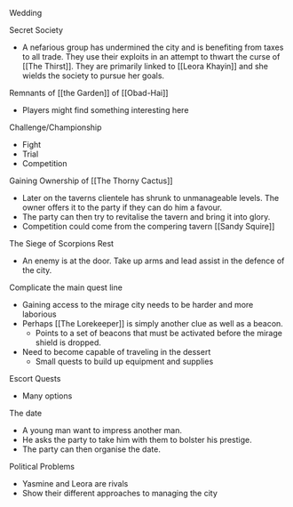 Wedding

Secret Society
- A nefarious group has undermined the city and is benefiting from taxes to all trade. They use their exploits in an attempt to thwart the curse of [[The Thirst]]. They are primarily linked to [[Leora Khayin]] and she wields the society to pursue her goals.

Remnants of [[the Garden]] of [[Obad-Hai]]
- Players might find something interesting here

Challenge/Championship
- Fight
- Trial
- Competition

Gaining Ownership of [[The Thorny Cactus]]
- Later on the taverns clientele has shrunk to unmanageable levels. The owner offers it to the party if they can do him a favour.
- The party can then try to revitalise the tavern and bring it into glory.
- Competition could come from the compering tavern [[Sandy Squire]]

The Siege of Scorpions Rest
- An enemy is at the door. Take up arms and lead assist in the defence of the city.

Complicate the main quest line
- Gaining access to the mirage city needs to be harder and more laborious
- Perhaps [[The Lorekeeper]] is simply another clue as well as a beacon.
	- Points to a set of beacons that must be activated before the mirage shield is dropped.
- Need to become capable of traveling in the dessert
	- Small quests to build up equipment and supplies

Escort Quests
- Many options

The date
- A young man want to impress another man.
- He asks the party to take him with them to bolster his prestige.
- The party can then organise the date.

Political Problems
- Yasmine and Leora are rivals
- Show their different approaches to managing the city

